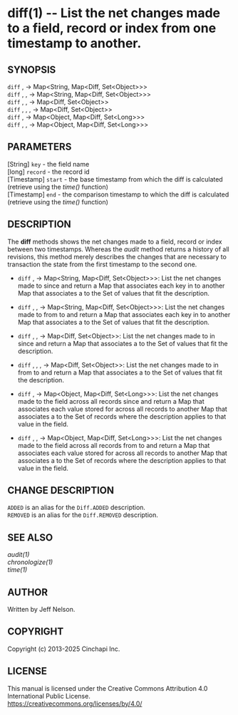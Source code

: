 diff(1) -- List the net changes made to a field, record or index from one timestamp to another.
=====================================================================================================

## SYNOPSIS

`diff` <record>, <start> -> Map&lt;String, Map&lt;Diff, Set&lt;Object&gt;&gt;&gt;<br />
`diff` <record>, <start>, <end> -> Map&lt;String, Map&lt;Diff, Set&lt;Object&gt;&gt;&gt;<br />
`diff` <key>, <record>, <start> -> Map&lt;Diff, Set&lt;Object&gt;&gt;<br />
`diff` <key>, <record>, <start>, <end> -> Map&lt;Diff, Set&lt;Object&gt;&gt;<br />
`diff` <key>, <start> -> Map&lt;Object, Map&lt;Diff, Set&lt;Long&gt;&gt;&gt;<br />
`diff` <key>, <start>, <end> -> Map&lt;Object, Map&lt;Diff, Set&lt;Long&gt;&gt;&gt;<br />

## PARAMETERS
[String] `key` - the field name<br />
[long] `record` - the record id<br />
[Timestamp] `start` - the base timestamp from which the diff is calculated (retrieve using the *time()* function)<br />
[Timestamp] `end` - the comparison timestamp to which the diff is calculated (retrieve using the *time()* function)<br />

## DESCRIPTION
The **diff** methods shows the net changes made to a field, record or index
between two timestamps. Whereas the *audit* method returns a history of all
revisions, this method merely describes the changes that are necessary to
transaction the state from the first timestamp to the second one.

  * `diff` <record>, <start> -> Map&lt;String, Map&lt;Diff, Set&lt;Object&gt;&gt;&gt;:
    List the net changes made to <record> since <start> and return a Map that
    associates each key in <record> to another Map that associates a <change
    description> to the Set of values that fit the description.

  * `diff` <record>, <start>, <end> -> Map&lt;String, Map&lt;Diff, Set&lt;Object&gt;&gt;&gt;:
    List the net changes made to <record> from <start> to <end> and return a Map
    that associates each key in <record> to another Map that associates a
    <change description> to the Set of values that fit the description.

  * `diff` <key>, <record>, <start> -> Map&lt;Diff, Set&lt;Object&gt;&gt;:
    List the net changes made to <key> in <record> since <start> and return a
    Map that associates a <change description> to the Set of values that fit the
    description.

  * `diff` <key>, <record>, <start>, <end> -> Map&lt;Diff, Set&lt;Object&gt;&gt;:
    List the net changes made to <key> in <record> from <start> to <end> and
    return a Map that associates a <change description> to the Set of values
    that fit the description.

  * `diff` <key>, <start> -> Map&lt;Object, Map&lt;Diff, Set&lt;Long&gt;&gt;&gt;:
    List the net changes made to the <key> field across all records since
    <start> and return a Map that associates each value stored for <key> across
    all records to another Map that associates a <change description> to the Set
    of records where the description applies to that value in the <key> field.

  * `diff` <key>, <start>, <end> -> Map&lt;Object, Map&lt;Diff, Set&lt;Long&gt;&gt;&gt;:
    List the net changes made to the <key> field across all records from <start>
    to <end> and return a Map that associates each value stored for <key> across
    all records to another Map that associates a <change description> to the Set
    of records where the description applies to that value in the <key> field.

## CHANGE DESCRIPTION
`ADDED` is an alias for the `Diff.ADDED` description. <br />
`REMOVED` is an alias for the `Diff.REMOVED` description. <br />

## SEE ALSO
*audit(1)* <br />
*chronologize(1)*<br />
*time(1)*

## AUTHOR
Written by Jeff Nelson.

## COPYRIGHT
Copyright (c) 2013-2025 Cinchapi Inc.

## LICENSE
This manual is licensed under the Creative Commons Attribution 4.0 International Public License. <br />
https://creativecommons.org/licenses/by/4.0/
